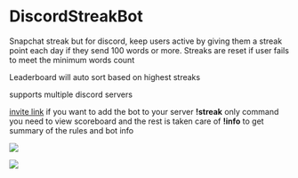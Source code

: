 # DiscordStreakBot


Snapchat streak but for discord, keep users active by giving them a streak point each day if they send 100 words or more. Streaks are reset if user fails to meet the minimum words count

Leaderboard will auto sort based on highest streaks

supports multiple discord servers

[invite link](https://discordapp.com/oauth2/authorize?client_id=685559923450445887&permissions=2048&scope=bot) if you want to add the bot to your server
**!streak** only command you need to view scoreboard and the rest is taken care of
**!info** to get summary of the rules and bot info


![](https://i.imgur.com/4AtCyRX.png)

![](https://i.imgur.com/5C8Di2y.png)


